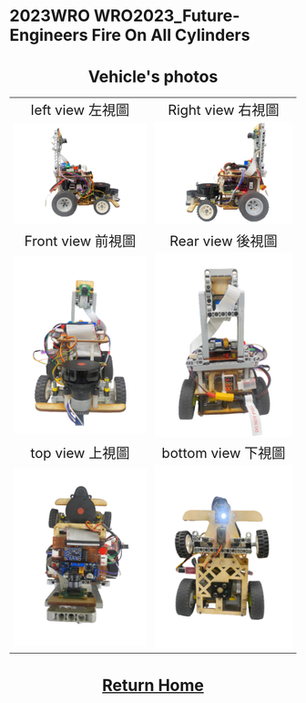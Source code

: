 2023WRO WRO2023_Future-Engineers Fire On All Cylinders  
====
# <div align="center">Vehicle's photos</div> 

|        |        |  
| :----: | :----: |  
|  <font size="5">left view 左視圖 </font> | <font size="5">Right view 右視圖  </font> |
| <img src="./img/Left_view.png" alt="Image"> | <img src="./img/Right_view.png" alt="Image"> |
|  <font size="5"> Front view  前視圖 </font>|  <font size="5">Rear view 後視圖  </font> |    
| <img src="./img/front_view.png" alt="Image"> | <img src="./img/rear_view.png" alt="Image"> | 
|  <font size="5">top view 上視圖 </font> |  <font size="5">bottom view 下視圖 </font> |   
| <img src="./img/top_view.png" alt="Image"> | <img src="./img/bottom-view.png" alt="Image"> |   


# <div align="center">[Return Home](../)</div>  
